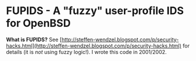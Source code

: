 # FUPIDS - A "fuzzy" user-profile IDS for OpenBSD

**What is FUPIDS?** See [http://steffen-wendzel.blogspot.com/p/security-hacks.html](http://steffen-wendzel.blogspot.com/p/security-hacks.html) for details (it is *not* using fuzzy logic!). I wrote this code in 2001/2002.

